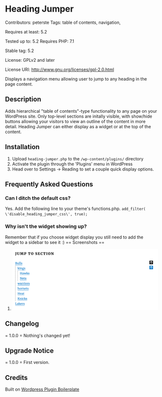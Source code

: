 # Heading Jumper

Contributors: peterste
Tags: table of contents, navigation,

Requires at least: 5.2

Tested up to: 5.2
Requires PHP: 7.1

Stable tag: 5.2

License: GPLv2 and later

License URI: http://www.gnu.org/licenses/gpl-2.0.html

Displays a navigation menu allowing user to jump to any heading in the page content.

## Description
Adds hierarchical \"table of contents\"-type functionality to any page on your WordPress site. Only top-level sections are initally visible, with show/hide buttons allowing your visitors to view an outline of the content in more detail. Heading Jumper can either display as a widget or at the top of the content.

## Installation
1. Upload `heading-jumper.php` to the `/wp-content/plugins/` directory
2. Activate the plugin through the \'Plugins\' menu in WordPress
3. Head over to Settings -> Reading to set a couple quick display options.

## Frequently Asked Questions
### Can I ditch the default css?
Yes. Add the following line to your theme\'s functions.php.
    `add_filter( \'disable_heading_jumper_css\', true);`

### Why isn\'t the widget showing up?
Remember that if you choose widget display you still need to add the widget to a sidebar to see it :)
== Screenshots ==
1. ![Heading Jumper on a page.](./heading-jumper-screenshot.png "Heading Jumper")

## Changelog
= 1.0.0 =
Nothing\'s changed yet!

## Upgrade Notice
= 1.0.0 =
First version.

## Credits
Built on [Wordpress Plugin Boilerplate](http://wppb.io/, "wordpress plugin boilerplate")
